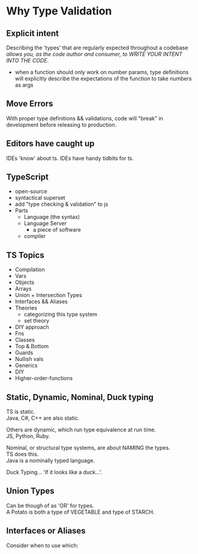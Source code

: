 # Why Type Validation
## Explicit intent
Describing the 'types' that are regularly expected throughout a codebase _allows you, as the code author and consumer, to WRITE YOUR INTENT INTO THE CODE_. 
- when a function should only work on number params, type definitions will explicitly describe the expectations of the function to take numbers as args
## Move Errors 
With proper type definitions && validations, code will "break" in development before releasing to production.  
## Editors have caught up
IDEs 'know' about ts. IDEs have handy tidbits for ts.

## TypeScript
- open-source
- syntactical superset
- add "type checking & validation" to js
- Parts
  - Language (the syntax)
  - Language Server
    - a piece of software
  - compiler

## TS Topics
- Compilation
- Vars
- Objects
- Arrays
- Union + Intersection Types
- Interfaces && Aliases
- Theories
  - categorizing this type system
  - set theory
- DIY approach
- Fns
- Classes
- Top & Bottom 
- Guards
- Nullish vals
- Generics
- DIY 
- Higher-order-functions

## Static, Dynamic, Nominal, Duck typing
TS is static.  
Java, C#, C++ are also static.  

Others are dynamic, which run type equivalence at run time.  
JS, Python, Ruby.  

Nominal, or structural type systems, are about NAMING the types.  
TS does this.  
Java is a nominally typed language.   

Duck Typing... 'If it looks like a duck...'.  


## Union Types
Can be though of as 'OR' for types.  
A Potato is both a type of VEGETABLE and type of STARCH.  


## Interfaces or Aliases
Consider when to use which:
